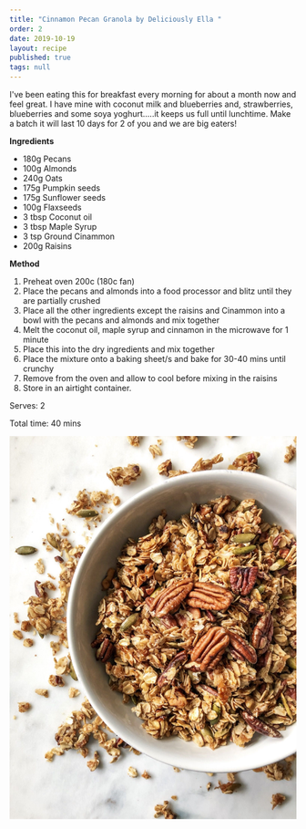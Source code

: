 ```yaml
---
title: "Cinnamon Pecan Granola by Deliciously Ella "
order: 2
date: 2019-10-19
layout: recipe
published: true
tags: null
---
```

I've been eating this for breakfast every morning for about a month now and feel great. I have mine with coconut milk and blueberries and, strawberries, blueberries and some soya yoghurt.....it keeps us full until lunchtime. Make a batch it will last 10 days for 2 of you and we are big eaters!



**Ingredients** 

* 180g Pecans
* 100g Almonds
* 240g Oats
* 175g Pumpkin seeds
* 175g Sunflower seeds
* 100g Flaxseeds
* 3 tbsp Coconut oil
* 3 tbsp Maple Syrup
* 3 tsp Ground Cinammon
* 200g Raisins



**Method**

1. Preheat oven 200c (180c fan)
2. Place the pecans and almonds into a food processor and blitz until they are partially crushed
3. Place all the other ingredients except the raisins and Cinammon into a bowl with the pecans and almonds and mix together
4. Melt the coconut oil, maple syrup and cinnamon in the microwave for 1 minute
5. Place this into the dry ingredients and mix together
6. Place the mixture onto a baking sheet/s and bake for 30-40 mins until crunchy
7. Remove from the oven and allow to cool before mixing in the raisins
8. Store in an airtight container.



Serves: 2

Total time: 40 mins





![](../uploads/15633129585d2e433e3bf07.jpg "Cinnamon Pecan Granola")